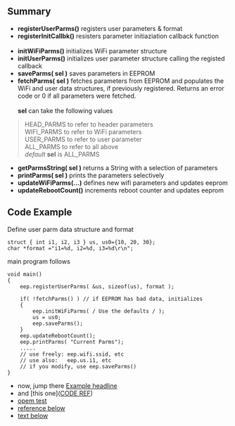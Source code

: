 Summary
-------
<a id="example"></a>
- __registerUserParms()__ registers user parameters & format
- __registerInitCallbk()__ resisters parameter initiaziation callback function
<br><br>
- __initWiFiParms()__ initializes WiFi parameter structure
- __initUserParms()__ initializes user parameter structure calling the registed callback
- __saveParms( sel )__ saves parameters in EEPROM
- __fetchParms( sel )__ fetches parameters from EEPROM and populates the WiFi and user data structures, if previously registered. Returns an error code or 0 if all parameters were fetched.<br><br> __sel__ can take the following values

> HEAD_PARMS to refer to header parameters<br>
> WIFI_PARMS to refer to WiFi parameters<br>
> USER_PARMS to refer to user parameter<br>
> ALL_PARMS to refer to all above<br>
> *default* __sel__ is ALL_PARMS
- __getParmsString( sel )__ returns a String with a selection of parameters
- __printParms( sel )__ prints the parameters selectively
- __updateWiFiParms(...)__ defines new wifi parameters and updates eeprom
- __updateRebootCount()__ increments reboot counter and updates eeprom

Code Example
------------
Define user parm data structure and format

`struct { int i1, i2, i3 } us, us0={10, 20, 30};`<br>
`char *format ="i1=%d, i2=%d, i3=%d\r\n";`

main program follows
```
void main()
{
    eep.registerUserParms( &us, sizeof(us), format );
    
    if( !fetchParms() ) // if EEPROM has bad data, initializes
    {
        eep.initWiFiParms( / Use the defaults / );
        us = us0;
        eep.saveParms();
    }
    eep.updateRebootCount();
    eep.printParms( "Current Parms");
    .....
    // use freely: eep.wifi.ssid, etc
    // use also:   eep.us.i1, etc
    // if you modify, use eep.saveParms()
}
```
- now, jump there <a href="#example">Example headline</a>
- and [this one](<a href="#example2">CODE REF</a>)
- [opem test](file://eepClass.cpp)
- [reference below](below)
- [text below](reftext)
```